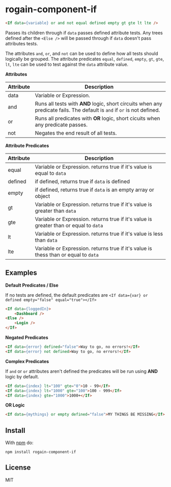 # rogain-component-if

```html
<If data={variable} or and not equal defined empty gt gte lt lte />
```

Passes its children through if `data` passes defined attribute tests.  Any trees defined after the `<Else />` will be passed through if `data` doesn't pass attributes tests.

The attributes `and`, `or`, and `not` can be used to define how all tests should logically be grouped. The attribute predicates `equal`, `defined`, `empty`, `gt`, `gte`, `lt`, `lte` can be used to test against the `data` attribute value.

__Attributes__

Attribute | Description
--- | ---
data | Variable or Expression.
and | Runs all tests with __AND__ logic, short circuits when any predicate fails. The default is `and` if `or` is not defined.
or | Runs all predicates with __OR__ logic, short cicuits when any predicate passes.
not | Negates the end result of all tests.

__Attribute Predicates__

Attribute | Description
--- | ---
equal | Variable or Expression. returns true if it's value is equal to `data`
defined | if defined, returns true if `data` is defined
empty | if defined, returns true if `data` is an empty array or object
gt | Variable or Expression. returns true if it's value is greater than `data`
gte |Variable or Expression. returns true if it's value is greater than or equal to `data`
lt | Variable or Expression. returns true if it's value is less than `data`
lte | Variable or Expression. returns true if it's value is thess than or equal to `data`

## Examples

__Default Predicates / Else__

If no tests are defined, the default predicates are `<If data={var} or defined empty="false" equal="true"></If>`

```html
<If data={loggedIn}>
    <Dashboard />
<Else />
    <Login />
</If>
```

__Negated Predicates__

```html
<If data={error} defined="false">Way to go, no errors!</If>
<If data={error} not defined>Way to go, no errors!</If>
```

__Complex Predicates__

If `and` or `or` attributes aren't defined the predicates will be run using __AND__ logic by default.

```html
<If data={index} lt="100" gte="0">10 - 99</If>
<If data={index} lt="1000" gte="100">100 - 999</If>
<If data={index} gte="1000">1000+</If>
```

__OR Logic__

```html
<If data={mythings} or empty defined="false">MY THINGS BE MISSING</If>
```

## Install 

With [npm](https://www.npmjs.com) do:

```
npm install rogain-component-if
```

## License

MIT